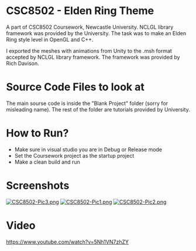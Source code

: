 # CSC8502 - Elden Ring Theme

A part of CSC8502 Coursework, Newcastle University. NCLGL library framework was provided by the University. The task was to make an Elden Ring style level in OpenGL and C++.

I exported the meshes with animations from Unity to the .msh format accepted by NCLGL library framework.
The framework was provided by Rich Davison.

# Source Code Files to look at
The main sourse code is inside the "Blank Project" folder (sorry for misleading name). The rest of the folder are tutorials provided by University.

# How to Run?
- Make sure in visual studio you are in Debug or Release mode
- Set the Coursework project as the startup project
- Make a clean build and run

# Screenshots
[![CSC8502-Pic3.png](https://i.postimg.cc/90bPrJZH/CSC8502-Pic3.png)](https://postimg.cc/Zv9vQPww)
[![CSC8502-Pic1.png](https://i.postimg.cc/3w0Znj52/CSC8502-Pic1.png)](https://postimg.cc/QBs5MTMM)
[![CSC8502-Pic2.png](https://i.postimg.cc/WzT6NQD7/CSC8502-Pic2.png)](https://postimg.cc/FdCJGCVf)

# Video
https://www.youtube.com/watch?v=5Nh1VN7zhZY
